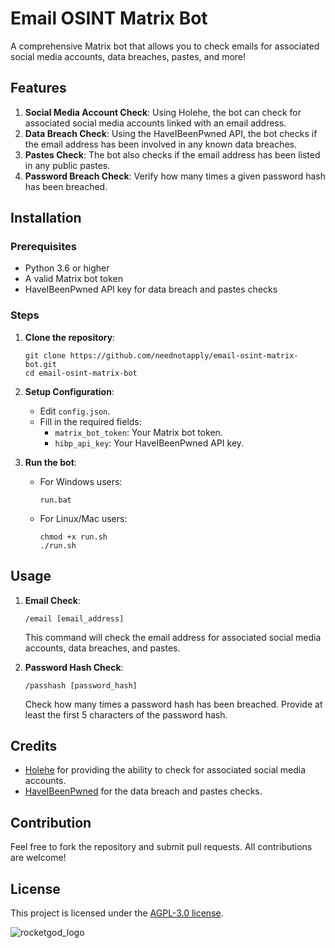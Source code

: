 # Email OSINT Matrix Bot

A comprehensive Matrix bot that allows you to check emails for associated social media accounts, data breaches, pastes, and more!

## Features

1. **Social Media Account Check**: Using Holehe, the bot can check for associated social media accounts linked with an email address.
2. **Data Breach Check**: Using the HaveIBeenPwned API, the bot checks if the email address has been involved in any known data breaches.
3. **Pastes Check**: The bot also checks if the email address has been listed in any public pastes.
4. **Password Breach Check**: Verify how many times a given password hash has been breached.

## Installation

### Prerequisites

- Python 3.6 or higher
- A valid Matrix bot token
- HaveIBeenPwned API key for data breach and pastes checks

### Steps

1. **Clone the repository**:
   ```
   git clone https://github.com/neednotapply/email-osint-matrix-bot.git
   cd email-osint-matrix-bot
   ```

2. **Setup Configuration**:
   - Edit `config.json`.
   - Fill in the required fields:
     - `matrix_bot_token`: Your Matrix bot token.
     - `hibp_api_key`: Your HaveIBeenPwned API key.

3. **Run the bot**:
   - For Windows users:
     ```
     run.bat
     ```
   - For Linux/Mac users:
     ```
     chmod +x run.sh
     ./run.sh
     ```

## Usage

1. **Email Check**:
   ```
   /email [email_address]
   ```
   This command will check the email address for associated social media accounts, data breaches, and pastes.

2. **Password Hash Check**:
   ```
   /passhash [password_hash]
   ```
   Check how many times a password hash has been breached. Provide at least the first 5 characters of the password hash.

## Credits

- [Holehe](https://github.com/megadose/holehe) for providing the ability to check for associated social media accounts.
- [HaveIBeenPwned](https://haveibeenpwned.com/) for the data breach and pastes checks.

## Contribution

Feel free to fork the repository and submit pull requests. All contributions are welcome!

## License

This project is licensed under the [AGPL-3.0 license](https://github.com/RocketGod-git/email-osint-Matrix-bot/blob/main/LICENSE).

![rocketgod_logo](https://github.com/RocketGod-git/shodanbot/assets/57732082/7929b554-0fba-4c2b-b22d-6772d23c4a18)
